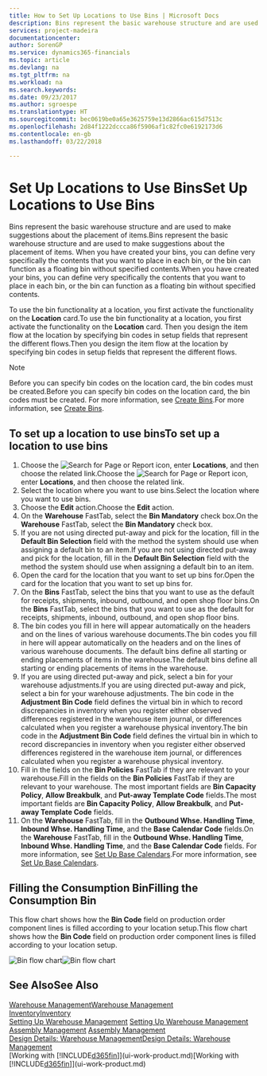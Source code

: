 ```yaml
---
title: How to Set Up Locations to Use Bins | Microsoft Docs
description: Bins represent the basic warehouse structure and are used to make suggestions about the placement of items. When you have created your bins, you can define very specifically the contents that you want to place in each bin, or the bin can function as a floating bin without specified contents.
services: project-madeira
documentationcenter: 
author: SorenGP
ms.service: dynamics365-financials
ms.topic: article
ms.devlang: na
ms.tgt_pltfrm: na
ms.workload: na
ms.search.keywords: 
ms.date: 09/23/2017
ms.author: sgroespe
ms.translationtype: HT
ms.sourcegitcommit: bec0619be0a65e3625759e13d2866ac615d7513c
ms.openlocfilehash: 2d84f1222dccca86f5906af1c82fc0e6192173d6
ms.contentlocale: en-gb
ms.lasthandoff: 03/22/2018

---
```

# <a name="set-up-locations-to-use-bins"></a><span data-ttu-id="2b3b9-104">Set Up Locations to Use Bins</span><span class="sxs-lookup"><span data-stu-id="2b3b9-104">Set Up Locations to Use Bins</span></span>
<span data-ttu-id="2b3b9-105">Bins represent the basic warehouse structure and are used to make suggestions about the placement of items.</span><span class="sxs-lookup"><span data-stu-id="2b3b9-105">Bins represent the basic warehouse structure and are used to make suggestions about the placement of items.</span></span> <span data-ttu-id="2b3b9-106">When you have created your bins, you can define very specifically the contents that you want to place in each bin, or the bin can function as a floating bin without specified contents.</span><span class="sxs-lookup"><span data-stu-id="2b3b9-106">When you have created your bins, you can define very specifically the contents that you want to place in each bin, or the bin can function as a floating bin without specified contents.</span></span>  

<span data-ttu-id="2b3b9-107">To use the bin functionality at a location, you first activate the functionality on the **Location** card.</span><span class="sxs-lookup"><span data-stu-id="2b3b9-107">To use the bin functionality at a location, you first activate the functionality on the **Location** card.</span></span> <span data-ttu-id="2b3b9-108">Then you design the item flow at the location by specifying bin codes in setup fields that represent the different flows.</span><span class="sxs-lookup"><span data-stu-id="2b3b9-108">Then you design the item flow at the location by specifying bin codes in setup fields that represent the different flows.</span></span>  

> [!NOTE]  
>  <span data-ttu-id="2b3b9-109">Before you can specify bin codes on the location card, the bin codes must be created.</span><span class="sxs-lookup"><span data-stu-id="2b3b9-109">Before you can specify bin codes on the location card, the bin codes must be created.</span></span> <span data-ttu-id="2b3b9-110">For more information, see [Create Bins](warehouse-how-to-create-individual-bins.md).</span><span class="sxs-lookup"><span data-stu-id="2b3b9-110">For more information, see [Create Bins](warehouse-how-to-create-individual-bins.md).</span></span>  

## <a name="to-set-up-a-location-to-use-bins"></a><span data-ttu-id="2b3b9-111">To set up a location to use bins</span><span class="sxs-lookup"><span data-stu-id="2b3b9-111">To set up a location to use bins</span></span>  
1.  <span data-ttu-id="2b3b9-112">Choose the ![Search for Page or Report](media/ui-search/search_small.png "Search for Page or Report icon") icon, enter **Locations**, and then choose the related link.</span><span class="sxs-lookup"><span data-stu-id="2b3b9-112">Choose the ![Search for Page or Report](media/ui-search/search_small.png "Search for Page or Report icon") icon, enter **Locations**, and then choose the related link.</span></span>  
2.  <span data-ttu-id="2b3b9-113">Select the location where you want to use bins.</span><span class="sxs-lookup"><span data-stu-id="2b3b9-113">Select the location where you want to use bins.</span></span>  
3.  <span data-ttu-id="2b3b9-114">Choose the **Edit** action.</span><span class="sxs-lookup"><span data-stu-id="2b3b9-114">Choose the **Edit** action.</span></span>  
4.  <span data-ttu-id="2b3b9-115">On the **Warehouse** FastTab, select the **Bin Mandatory** check box.</span><span class="sxs-lookup"><span data-stu-id="2b3b9-115">On the **Warehouse** FastTab, select the **Bin Mandatory** check box.</span></span>  
5.  <span data-ttu-id="2b3b9-116">If you are not using directed put-away and pick for the location, fill in the **Default Bin Selection** field with the method the system should use when assigning a default bin to an item.</span><span class="sxs-lookup"><span data-stu-id="2b3b9-116">If you are not using directed put-away and pick for the location, fill in the **Default Bin Selection** field with the method the system should use when assigning a default bin to an item.</span></span>  
6.  <span data-ttu-id="2b3b9-117">Open the card for the location that you want to set up bins for.</span><span class="sxs-lookup"><span data-stu-id="2b3b9-117">Open the card for the location that you want to set up bins for.</span></span>
7.  <span data-ttu-id="2b3b9-118">On the **Bins** FastTab, select the bins that you want to use as the default for receipts, shipments, inbound, outbound, and open shop floor bins.</span><span class="sxs-lookup"><span data-stu-id="2b3b9-118">On the **Bins** FastTab, select the bins that you want to use as the default for receipts, shipments, inbound, outbound, and open shop floor bins.</span></span>  
8.  <span data-ttu-id="2b3b9-119">The bin codes you fill in here will appear automatically on the headers and on the lines of various warehouse documents.</span><span class="sxs-lookup"><span data-stu-id="2b3b9-119">The bin codes you fill in here will appear automatically on the headers and on the lines of various warehouse documents.</span></span> <span data-ttu-id="2b3b9-120">The default bins define all starting or ending placements of items in the warehouse.</span><span class="sxs-lookup"><span data-stu-id="2b3b9-120">The default bins define all starting or ending placements of items in the warehouse.</span></span>  
9.  <span data-ttu-id="2b3b9-121">If you are using directed put-away and pick, select a bin for your warehouse adjustments.</span><span class="sxs-lookup"><span data-stu-id="2b3b9-121">If you are using directed put-away and pick, select a bin for your warehouse adjustments.</span></span> <span data-ttu-id="2b3b9-122">The bin code in the **Adjustment Bin Code** field defines the virtual bin in which to record discrepancies in inventory when you register either observed differences registered in the warehouse item journal, or differences calculated when you register a warehouse physical inventory.</span><span class="sxs-lookup"><span data-stu-id="2b3b9-122">The bin code in the **Adjustment Bin Code** field defines the virtual bin in which to record discrepancies in inventory when you register either observed differences registered in the warehouse item journal, or differences calculated when you register a warehouse physical inventory.</span></span>  
10. <span data-ttu-id="2b3b9-123">Fill in the fields on the **Bin Policies** FastTab if they are relevant to your warehouse.</span><span class="sxs-lookup"><span data-stu-id="2b3b9-123">Fill in the fields on the **Bin Policies** FastTab if they are relevant to your warehouse.</span></span> <span data-ttu-id="2b3b9-124">The most important fields are **Bin Capacity Policy**, **Allow Breakbulk**, and **Put-away Template Code** fields.</span><span class="sxs-lookup"><span data-stu-id="2b3b9-124">The most important fields are **Bin Capacity Policy**, **Allow Breakbulk**, and **Put-away Template Code** fields.</span></span>  
11. <span data-ttu-id="2b3b9-125">On the **Warehouse** FastTab, fill in the **Outbound Whse. Handling Time**, **Inbound Whse. Handling Time**, and the **Base Calendar Code** fields.</span><span class="sxs-lookup"><span data-stu-id="2b3b9-125">On the **Warehouse** FastTab, fill in the **Outbound Whse. Handling Time**, **Inbound Whse. Handling Time**, and the **Base Calendar Code** fields.</span></span> <span data-ttu-id="2b3b9-126">For more information, see [Set Up Base Calendars](across-how-to-assign-base-calendars.md).</span><span class="sxs-lookup"><span data-stu-id="2b3b9-126">For more information, see [Set Up Base Calendars](across-how-to-assign-base-calendars.md).</span></span>

## <a name="filling-the-consumption-bin"></a><span data-ttu-id="2b3b9-127">Filling the Consumption Bin</span><span class="sxs-lookup"><span data-stu-id="2b3b9-127">Filling the Consumption Bin</span></span>
<span data-ttu-id="2b3b9-128">This flow chart shows how the **Bin Code** field on production order component lines is filled according to your location setup.</span><span class="sxs-lookup"><span data-stu-id="2b3b9-128">This flow chart shows how the **Bin Code** field on production order component lines is filled according to your location setup.</span></span>

<span data-ttu-id="2b3b9-129">![Bin flow chart](media/binflow.png "BinFlow")</span><span class="sxs-lookup"><span data-stu-id="2b3b9-129">![Bin flow chart](media/binflow.png "BinFlow")</span></span>  

## <a name="see-also"></a><span data-ttu-id="2b3b9-130">See Also</span><span class="sxs-lookup"><span data-stu-id="2b3b9-130">See Also</span></span>
[<span data-ttu-id="2b3b9-131">Warehouse Management</span><span class="sxs-lookup"><span data-stu-id="2b3b9-131">Warehouse Management</span></span>](warehouse-manage-warehouse.md)  
[<span data-ttu-id="2b3b9-132">Inventory</span><span class="sxs-lookup"><span data-stu-id="2b3b9-132">Inventory</span></span>](inventory-manage-inventory.md)  
<span data-ttu-id="2b3b9-133">[Setting Up Warehouse Management](warehouse-setup-warehouse.md)   </span><span class="sxs-lookup"><span data-stu-id="2b3b9-133">[Setting Up Warehouse Management](warehouse-setup-warehouse.md)   </span></span>  
<span data-ttu-id="2b3b9-134">[Assembly Management](assembly-assemble-items.md)  </span><span class="sxs-lookup"><span data-stu-id="2b3b9-134">[Assembly Management](assembly-assemble-items.md)  </span></span>  
[<span data-ttu-id="2b3b9-135">Design Details: Warehouse Management</span><span class="sxs-lookup"><span data-stu-id="2b3b9-135">Design Details: Warehouse Management</span></span>](design-details-warehouse-management.md)  
<span data-ttu-id="2b3b9-136">[Working with [!INCLUDE[d365fin](includes/d365fin_md.md)]](ui-work-product.md)</span><span class="sxs-lookup"><span data-stu-id="2b3b9-136">[Working with [!INCLUDE[d365fin](includes/d365fin_md.md)]](ui-work-product.md)</span></span>


